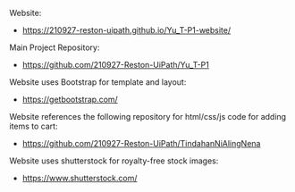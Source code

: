 Website:

- https://210927-reston-uipath.github.io/Yu_T-P1-website/

Main Project Repository:

- https://github.com/210927-Reston-UiPath/Yu_T-P1

Website uses Bootstrap for template and layout:

- https://getbootstrap.com/

Website references the following repository for html/css/js code for adding items to cart:

- https://github.com/210927-Reston-UiPath/TindahanNiAlingNena

Website uses shutterstock for royalty-free stock images:

- https://www.shutterstock.com/